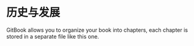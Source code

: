 # 历史与发展

GitBook allows you to organize your book into chapters, each chapter is stored in a separate file like this one.

